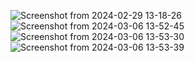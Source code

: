 ![Screenshot from 2024-02-29 13-18-26](https://github.com/Junaid-Ahmad-69/Finance/assets/85307602/df2d3700-b4eb-4e84-853a-7ee3532b7f8e)
![Screenshot from 2024-03-06 13-52-45](https://github.com/Junaid-Ahmad-69/Finance/assets/85307602/2f15060e-6975-4962-bd3a-1452050ee56d)
![Screenshot from 2024-03-06 13-53-30](https://github.com/Junaid-Ahmad-69/Finance/assets/85307602/191d1e5e-132d-46e8-a461-6b7928e6b2bf)
![Screenshot from 2024-03-06 13-53-39](https://github.com/Junaid-Ahmad-69/Finance/assets/85307602/8f7c7237-52f7-4818-a686-14e251d0f3ed)


